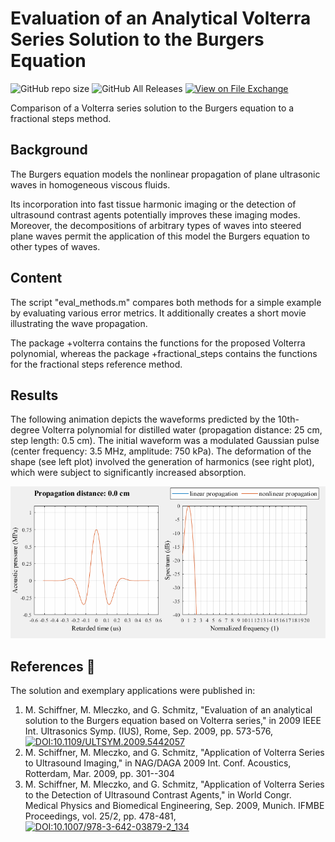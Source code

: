 # Evaluation of an Analytical Volterra Series Solution to the Burgers Equation

![GitHub repo size][size-image]
![GitHub All Releases][downloads-image]
[![View on File Exchange][matlab-fex-image]][matlab-fex-url]

[size-image]: https://img.shields.io/github/repo-size/mschiffn/volterra_burgers
[downloads-image]: https://img.shields.io/github/downloads/mschiffn/volterra_burgers/total
[matlab-fex-image]: https://www.mathworks.com/matlabcentral/images/matlab-file-exchange.svg
[matlab-fex-url]: https://de.mathworks.com/matlabcentral/fileexchange/75413-volterra-series-for-the-burgers-equation

Comparison of
a Volterra series solution to
the Burgers equation to
a fractional steps method.

## Background

The Burgers equation models
the nonlinear propagation of
plane ultrasonic waves in
homogeneous viscous fluids.

Its incorporation into
fast tissue harmonic imaging or
the detection of
ultrasound contrast agents potentially improves
these imaging modes.
Moreover,
the decompositions of
arbitrary types of
waves into
steered plane waves permit
the application of
this model
the Burgers equation to
other types of waves.

## Content

The script "eval_methods.m" compares
both methods for
a simple example by evaluating
various error metrics.
It additionally creates
a short movie illustrating
the wave propagation.

The package +volterra contains
the functions for
the proposed Volterra polynomial, whereas
the package +fractional_steps contains
the functions for
the fractional steps reference method.

## Results

The following animation depicts
the waveforms predicted by
the 10th-degree Volterra polynomial for
distilled water
(propagation distance: 25 cm, step length: 0.5 cm).
The initial waveform was
a modulated Gaussian pulse
(center frequency: 3.5 MHz, amplitude: 750 kPa).
The deformation of
the shape (see left plot) involved
the generation of
harmonics (see right plot), which were subject to
significantly increased absorption.

![Propagation of modulated Gaussian pulse](./burgers_propagation_hp.gif)

## References :notebook:

The solution and exemplary applications were published in:

1. M. Schiffner, M. Mleczko, and G. Schmitz, "Evaluation of an analytical solution to the Burgers equation based on Volterra series," in 2009 IEEE Int. Ultrasonics Symp. (IUS), Rome, Sep. 2009, pp. 573-576, [![DOI:10.1109/ULTSYM.2009.5442057](https://img.shields.io/badge/DOI-10.1109%2FULTSYM.2009.5442057-blue)](http://dx.doi.org/10.1109/ULTSYM.2009.5442057)
2. M. Schiffner, M. Mleczko, and G. Schmitz, "Application of Volterra Series to Ultrasound Imaging," in NAG/DAGA 2009 Int. Conf. Acoustics, Rotterdam, Mar. 2009, pp. 301--304
3. M. Schiffner, M. Mleczko, and G. Schmitz, "Application of Volterra Series to the Detection of Ultrasound Contrast Agents," in World Congr. Medical Physics and Biomedical Engineering, Sep. 2009, Munich. IFMBE Proceedings, vol. 25/2, pp. 478-481, [![DOI:10.1007/978-3-642-03879-2_134](https://img.shields.io/badge/DOI-10.1007%2F978--3--642--03879--2__134-blue)](http://dx.doi.org/10.1007/978-3-642-03879-2_134)
